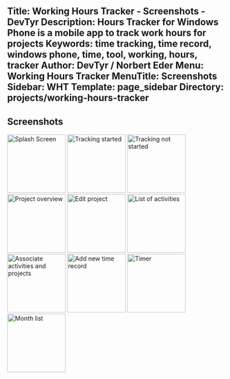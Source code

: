 Title: Working Hours Tracker - Screenshots - DevTyr
Description: Hours Tracker for Windows Phone is a mobile app to track work hours for projects
Keywords: time tracking, time record, windows phone, time, tool, working, hours, tracker
Author: DevTyr / Norbert Eder
Menu: Working Hours Tracker
MenuTitle: Screenshots
Sidebar: WHT
Template: page_sidebar
Directory: projects/working-hours-tracker
-----

## Screenshots

<div>
	<img src="/img/workinght_001.png" width="135px" class="img-polaroid" title="Splash Screen">
	<img src="/img/workinght_002.png" width="135px" class="img-polaroid" title="Tracking started">
	<img src="/img/workinght_003.png" width="135px" class="img-polaroid" title="Tracking not started">
	<img src="/img/workinght_004.png" width="135px" class="img-polaroid" title="Project overview">
	<img src="/img/workinght_005.png" width="135px" class="img-polaroid" title="Edit project">
	<img src="/img/workinght_006.png" width="135px" class="img-polaroid" title="List of activities">
	<img src="/img/workinght_007.png" width="135px" class="img-polaroid" title="Associate activities and projects">
	<img src="/img/workinght_008.png" width="135px" class="img-polaroid" title="Add new time record">
	<img src="/img/workinght_009.png" width="135px" class="img-polaroid" title="Timer">
	<img src="/img/workinght_010.png" width="135px" class="img-polaroid" title="Month list">
</div>